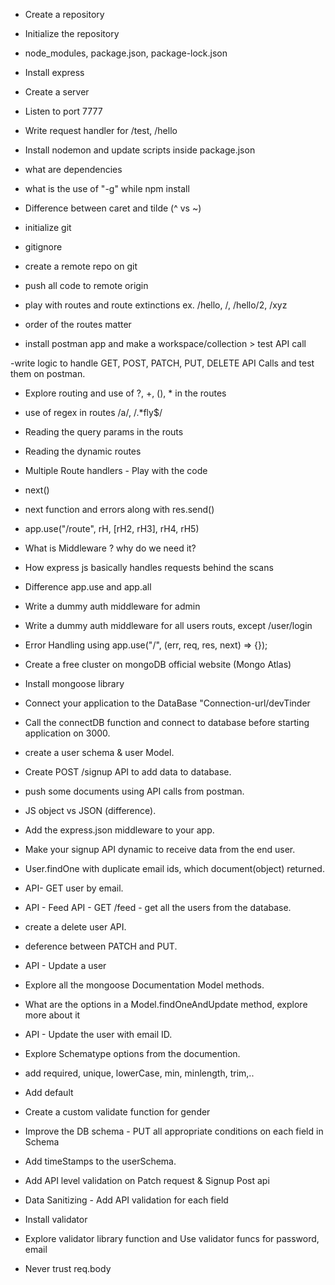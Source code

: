- Create a repository
- Initialize the repository
- node_modules, package.json, package-lock.json
- Install express
- Create a server
- Listen to port 7777
- Write request handler for /test, /hello
- Install nodemon and update scripts inside package.json
- what are dependencies
- what is the use of "-g" while npm install
- Difference between caret and tilde (^ vs ~)

- initialize git
- gitignore
- create a remote repo on git
- push all code to remote origin

- play with routes and route extinctions ex. /hello, /, /hello/2, /xyz
- order of the routes matter

- install postman app and make a workspace/collection > test API call

-write logic to handle GET, POST, PATCH, PUT, DELETE API Calls and test them on postman.

- Explore routing and use of ?, +, (), \* in the routes
- use of regex in routes /a/, /.\*fly$/
- Reading the query params in the routs
- Reading the dynamic routes

- Multiple Route handlers - Play with the code
- next()
- next function and errors along with res.send()
- app.use("/route", rH, [rH2, rH3], rH4, rH5)

- What is Middleware ? why do we need it?
- How express js basically handles requests behind the scans
- Difference app.use and app.all
- Write a dummy auth middleware for admin
- Write a dummy auth middleware for all users routs, except /user/login
- Error Handling using app.use("/", (err, req, res, next) => {});

- Create a free cluster on mongoDB official website (Mongo Atlas)
- Install mongoose library
- Connect your application to the DataBase "Connection-url/devTinder
- Call the connectDB function and connect to database before starting application on 3000.
- create a user schema & user Model.
- Create POST /signup API to add data to database.
- push some documents using API calls from postman.

- JS object vs JSON (difference).
- Add the express.json middleware to your app.
- Make your signup API dynamic to receive data from the end user.

- User.findOne with duplicate email ids, which document(object) returned.
- API- GET user by email.
- API - Feed API - GET /feed - get all the users from the database.
- create a delete user API.
- deference between PATCH and PUT.
- API - Update a user
- Explore all the mongoose Documentation Model methods.
- What are the options in a Model.findOneAndUpdate method, explore more about it
- API - Update the user with email ID.

- Explore Schematype options from the documention.
- add required, unique, lowerCase, min, minlength, trim,..
- Add default
- Create a custom validate function for gender
- Improve the DB schema - PUT all appropriate conditions on each field in Schema
- Add timeStamps to the userSchema.
- Add API level validation on Patch request & Signup Post api
- Data Sanitizing - Add API validation for each field
- Install validator
- Explore validator library function and Use validator funcs for password, email
- Never trust req.body
